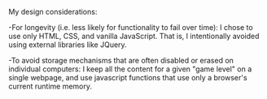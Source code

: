 My design considerations:

-For longevity (i.e. less likely for functionality to fail over time): 
I chose to use only HTML, CSS, and vanilla JavaScript. 
That is, I intentionally avoided using external libraries like JQuery. 

-To avoid storage mechanisms that are often disabled or erased on individual computers:
I keep all the content for a given "game level" on a single webpage,
and use javascript functions that use only a browser's current runtime memory.
